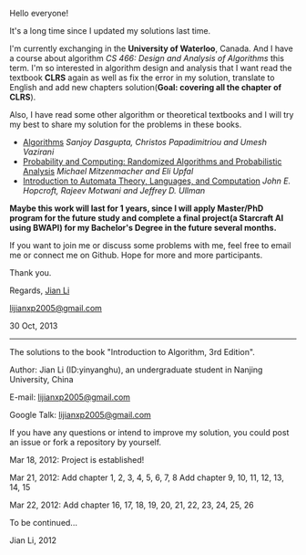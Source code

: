 Hello everyone!

It's a long time since I updated my solutions last time.

I'm currently exchanging in the **University of Waterloo**, Canada. And I have a course about algorithm *CS 466: Design and Analysis of Algorithms* this term. I'm so interested in algorithm design and analysis that I want read the textbook **CLRS** again as well as fix the error in my solution, translate to English and add new chapters solution(**Goal: covering all the chapter of CLRS**).

Also, I have read some other algorithm or theoretical textbooks and I will try my best to share my solution for the problems in these books.

* [Algorithms](http://www.amazon.ca/Algorithms-Sanjoy-Dasgupta/dp/0073523402) *Sanjoy Dasgupta, Christos Papadimitriou and Umesh Vazirani*
* [Probability and Computing: Randomized Algorithms and Probabilistic Analysis](http://www.amazon.ca/Probability-Computing-Randomized-Algorithms-Probabilistic/dp/0521835402) *Michael Mitzenmacher and Eli Upfal*
* [Introduction to Automata Theory, Languages, and Computation](http://www.amazon.ca/Introduction-Automata-Theory-Languages-Computation/dp/0321455363) *John E. Hopcroft, Rajeev Motwani and Jeffrey D. Ullman*

**Maybe this work will last for 1 years, since I will apply Master/PhD program for the future study and complete a final project(a Starcraft AI using BWAPI) for my Bachelor's Degree in the future several months.**

If you want to join me or discuss some problems with me, feel free to email me or connect me on Github. Hope for more and more participants.

Thank you.

Regards,
[Jian Li](http://yinyanghu.github.io)

lijianxp2005@gmail.com

30 Oct, 2013

-----------------------------------------------

The solutions to the book "Introduction to Algorithm, 3rd Edition".

Author: Jian Li (ID:yinyanghu), an undergraduate student in Nanjing University, China

E-mail: lijianxp2005@gmail.com

Google Talk: lijianxp2005@gmail.com

If you have any questions or intend to improve my solution, you could post an issue or fork a repository by yourself.

Mar 18, 2012:
	Project is established!

Mar 21, 2012:
	Add chapter 1, 2, 3, 4, 5, 6, 7, 8
	Add chapter 9, 10, 11, 12, 13, 14, 15

Mar 22, 2012:
	Add chapter 16, 17, 18, 19, 20, 21, 22, 23, 24, 25, 26

To be continued...

Jian Li, 2012
